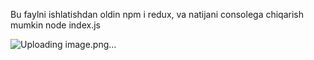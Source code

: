 Bu faylni ishlatishdan oldin npm i redux, va natijani consolega chiqarish mumkin node index.js

![Uploading image.png…]()

